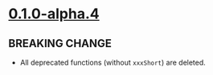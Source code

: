 # [0.1.0-alpha.4]

## BREAKING CHANGE

- All deprecated functions (without `xxxShort`) are deleted.

[0.1.0-alpha.4]: https://github.com/AccelByte/accelbyte-go-modular-sdk/compare/challenge-sdk/v0.1.0-alpha.3..ams-sdk/v0.1.0-alpha.4